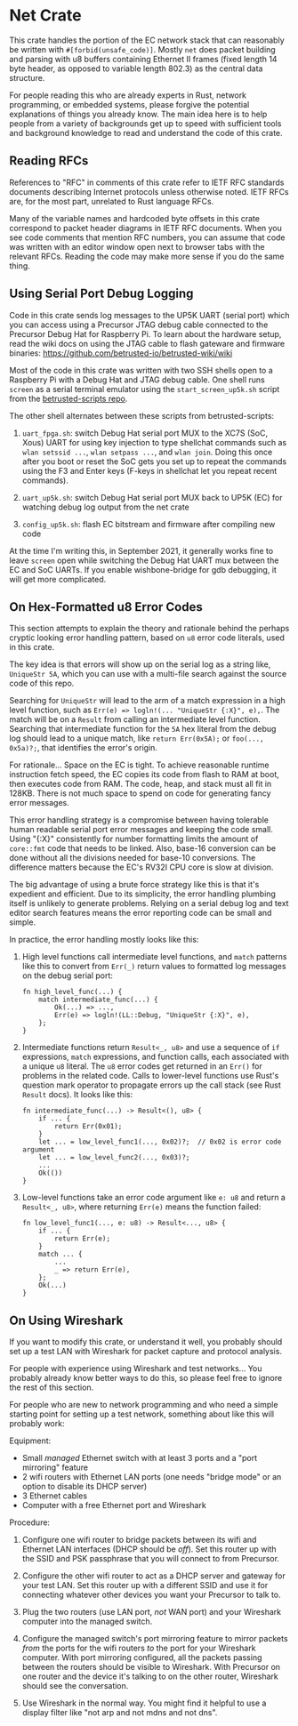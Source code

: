 # Net Crate

This crate handles the portion of the EC network stack that can reasonably be
written with `#[forbid(unsafe_code)]`. Mostly `net` does packet building and
parsing with u8 buffers containing Ethernet II frames (fixed length 14 byte
header, as opposed to variable length 802.3) as the central data structure.

For people reading this who are already experts in Rust, network programming,
or embedded systems, please forgive the potential explanations of things you
already know. The main idea here is to help people from a variety of
backgrounds get up to speed with sufficient tools and background knowledge to
read and understand the code of this crate.


## Reading RFCs

References to "RFC" in comments of this crate refer to IETF RFC standards
documents describing Internet protocols unless otherwise noted. IETF RFCs are,
for the most part, unrelated to Rust language RFCs.

Many of the variable names and hardcoded byte offsets in this crate correspond
to packet header diagrams in IETF RFC documents. When you see code comments
that mention RFC numbers, you can assume that code was written with an editor
window open next to browser tabs with the relevant RFCs. Reading the code may
make more sense if you do the same thing.


## Using Serial Port Debug Logging

Code in this crate sends log messages to the UP5K UART (serial port) which you
can access using a Precursor JTAG debug cable connected to the Precursor Debug
Hat for Raspberry Pi. To learn about the hardware setup, read the wiki docs on
using the JTAG cable to flash gateware and firmware binaries:
https://github.com/betrusted-io/betrusted-wiki/wiki

Most of the code in this crate was written with two SSH shells open to a
Raspberry Pi with a Debug Hat and JTAG debug cable. One shell runs `screen` as
a serial terminal emulator using the `start_screen_up5k.sh` script from the
[betrusted-scripts repo](https://github.com/betrusted-io/betrusted-scripts).

The other shell alternates between these scripts from betrusted-scripts:

1. `uart_fpga.sh`: switch Debug Hat serial port MUX to the XC7S (SoC, Xous)
    UART for using key injection to type shellchat commands such as `wlan
    setssid ...`, `wlan setpass ...`, and `wlan join`. Doing this once after
    you boot or reset the SoC gets you set up to repeat the commands using the
    F3 and Enter keys (F-keys in shellchat let you repeat recent commands).

2. `uart_up5k.sh`: switch Debug Hat serial port MUX back to UP5K (EC) for
   watching debug log output from the net crate

3. `config_up5k.sh`: flash EC bitstream and firmware after compiling new code

At the time I'm writing this, in September 2021, it generally works fine to
leave `screen` open while switching the Debug Hat UART mux between the EC and
SoC UARTs. If you enable wishbone-bridge for gdb debugging, it will get more
complicated.


## On Hex-Formatted u8 Error Codes

This section attempts to explain the theory and rationale behind the perhaps
cryptic looking error handling pattern, based on `u8` error code literals, used
in this crate.

The key idea is that errors will show up on the serial log as a string like,
`UniqueStr 5A`, which you can use with a multi-file search against the source
code of this repo.

Searching for `UniqueStr` will lead to the arm of a match expression in a high
level function, such as `Err(e) => logln!(... "UniqueStr {:X}", e),`. The match
will be on a `Result` from calling an intermediate level function. Searching
that intermediate function for the `5A` hex literal from the debug log should
lead to a unique match, like `return Err(0x5A);` or `foo(..., 0x5a)?;`, that
identifies the error's origin.

For rationale... Space on the EC is tight. To achieve reasonable runtime
instruction fetch speed, the EC copies its code from flash to RAM at boot, then
executes code from RAM. The code, heap, and stack must all fit in 128KB. There
is not much space to spend on code for generating fancy error messages.

This error handling strategy is a compromise between having tolerable human
readable serial port error messages and keeping the code small. Using "{:X}"
consistently for number formatting limits the amount of `core::fmt` code that
needs to be linked. Also, base-16 conversion can be done without all the
divisions needed for base-10 conversions. The difference matters because the
EC's RV32I CPU core is slow at division.

The big advantage of using a brute force strategy like this is that it's
expedient and efficient. Due to its simplicity, the error handling plumbing
itself is unlikely to generate problems. Relying on a serial debug log and text
editor search features means the error reporting code can be small and simple.

In practice, the error handling mostly looks like this:

1. High level functions call intermediate level functions, and `match` patterns
   like this to convert from `Err(_)` return values to formatted log messages
   on the debug serial port:
   ```
   fn high_level_func(...) {
       match intermediate_func(...) {
           Ok(...) => ...,
           Err(e) => logln!(LL::Debug, "UniqueStr {:X}", e),
       };
   }
   ```

2. Intermediate functions return `Result<_, u8>` and use a sequence of `if`
   expressions, `match` expressions, and function calls, each associated with a
   unique `u8` literal. The `u8` error codes get returned in an `Err()` for
   problems in the related code. Calls to lower-level functions use Rust's
   question mark operator to propagate errors up the call stack (see Rust
   `Result` docs). It looks like this:

   ```
   fn intermediate_func(...) -> Result<(), u8> {
       if ... {
           return Err(0x01);
       }
       let ... = low_level_func1(..., 0x02)?;  // 0x02 is error code argument
       let ... = low_level_func2(..., 0x03)?;
       ...
       Ok(())
   }
   ```

3. Low-level functions take an error code argument like `e: u8` and return
   a `Result<_, u8>`, where returning `Err(e)` means the function failed:
   ```
   fn low_level_func1(..., e: u8) -> Result<..., u8> {
       if ... {
           return Err(e);
       }
       match ... {
           ...
           _ => return Err(e),
       };
       Ok(...)
   }
   ```


## On Using Wireshark

If you want to modify this crate, or understand it well, you probably should
set up a test LAN with Wireshark for packet capture and protocol analysis.

For people with experience using Wireshark and test networks... You probably
already know better ways to do this, so please feel free to ignore the rest of
this section.

For people who are new to network programming and who need a simple starting
point for setting up a test network, something about like this will probably
work:

Equipment:
- Small *managed* Ethernet switch with at least 3 ports and a "port mirroring" feature
- 2 wifi routers with Ethernet LAN ports (one needs "bridge mode" or an option to disable its DHCP server)
- 3 Ethernet cables
- Computer with a free Ethernet port and Wireshark

Procedure:

1. Configure one wifi router to bridge packets between its wifi and Ethernet
   LAN interfaces (DHCP should be *off*). Set this router up with the SSID and
   PSK passphrase that you will connect to from Precursor.

2. Configure the other wifi router to act as a DHCP server and gateway for your
   test LAN. Set this router up with a different SSID and use it for connecting
   whatever other devices you want your Precursor to talk to.

3. Plug the two routers (use LAN port, *not* WAN port) and your Wireshark
   computer into the managed switch.

4. Configure the managed switch's port mirroring feature to mirror packets
   *from* the ports for the wifi routers *to* the port for your Wireshark
   computer. With port mirroring configured, all the packets passing between the
   routers should be visible to Wireshark. With Precursor on one router and the
   device it's talking to on the other router, Wireshark should see the
   conversation.

5. Use Wireshark in the normal way. You might find it helpful to use a display
   filter like "not arp and not mdns and not dns".

